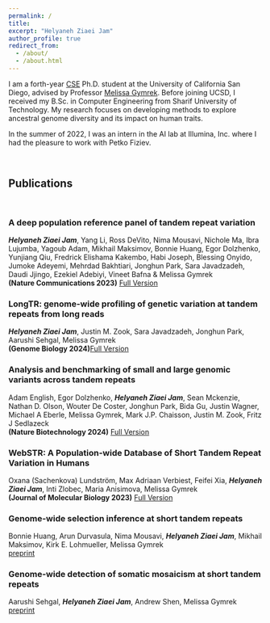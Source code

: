 ```yaml
---
permalink: /
title: 
excerpt: "Helyaneh Ziaei Jam"
author_profile: true
redirect_from: 
  - /about/
  - /about.html
---
```


I am a forth-year [CSE](https://cse.ucsd.edu/) Ph.D. student at the University of California San Diego, advised by Professor [Melissa Gymrek](https://gymreklab.com/people.html). Before joining UCSD, I received my B.Sc. in Computer Engineering from Sharif University of Technology. My research focuses on developing methods to explore ancestral genome diversity and its impact on human traits. 

In the summer of 2022, I was an intern in the AI lab at Illumina, Inc. where I had the pleasure to work with Petko Fiziev.

<br>

## Publications

<div style="line-height:100%;">
    <br>
</div>

### A deep population reference panel of tandem repeat variation 
 
 ***Helyaneh Ziaei Jam***, Yang Li, Ross DeVito, Nima Mousavi, Nichole Ma, Ibra Lujumba, Yagoub Adam, Mikhail Maksimov, Bonnie Huang, Egor Dolzhenko, Yunjiang Qiu, Fredrick Elishama Kakembo, Habi Joseph, Blessing Onyido, Jumoke Adeyemi, Mehrdad Bakhtiari, Jonghun Park, Sara Javadzadeh, Daudi Jjingo, Ezekiel Adebiyi, Vineet Bafna & Melissa Gymrek \
  **(Nature Communications 2023)** [Full Version](https://www.nature.com/articles/s41467-023-42278-3)

### LongTR: genome-wide profiling of genetic variation at tandem repeats from long reads
***Helyaneh Ziaei Jam***, Justin M. Zook, Sara Javadzadeh, Jonghun Park, Aarushi Sehgal, Melissa Gymrek \
 **(Genome Biology 2024)**[Full Version](https://genomebiology.biomedcentral.com/articles/10.1186/s13059-024-03319-2)

### Analysis and benchmarking of small and large genomic variants across tandem repeats
Adam English, Egor Dolzhenko, ***Helyaneh Ziaei Jam***, Sean Mckenzie, Nathan D. Olson, Wouter De Coster, Jonghun Park, Bida Gu, Justin Wagner, Michael A Eberle, Melissa Gymrek, Mark J.P. Chaisson, Justin M. Zook, Fritz J Sedlazeck \
 **(Nature Biotechnology 2024)** [Full Version](https://www.nature.com/articles/s41587-024-02225-z)

### WebSTR: A Population-wide Database of Short Tandem Repeat Variation in Humans 
Oxana (Sachenkova) Lundström, Max Adriaan Verbiest, Feifei Xia, ***Helyaneh Ziaei Jam***, Inti Zlobec, Maria Anisimova, Melissa Gymrek \
  **(Journal of Molecular Biology 2023)** [Full Version](https://www.sciencedirect.com/science/article/pii/S0022283623003716?via%3Dihub)


### Genome-wide selection inference at short tandem repeats 
Bonnie Huang, Arun Durvasula, Nima Mousavi, ***Helyaneh Ziaei Jam***, Mikhail Maksimov, Kirk E. Lohmueller, Melissa Gymrek \
[preprint](https://www.biorxiv.org/content/10.1101/2022.05.12.491726v1)

### Genome-wide detection of somatic mosaicism at short tandem repeats 
Aarushi Sehgal, ***Helyaneh Ziaei Jam***, Andrew Shen, Melissa Gymrek \
 [preprint](https://www.biorxiv.org/content/10.1101/2023.11.22.568371v1)


 <br>




